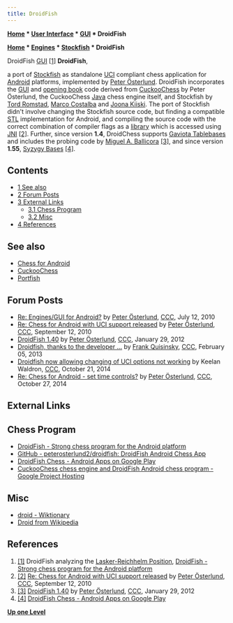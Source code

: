 ```yaml
---
title: DroidFish
---
```

**[Home](Home "Home") * [User Interface](User_Interface "User Interface") * [GUI](GUI "GUI") * DroidFish**

**[Home](Home "Home") * [Engines](Engines "Engines") * [Stockfish](Stockfish "Stockfish") * DroidFish**

[](http://hem.bredband.net/petero2b/droidfish/index.html) DroidFish [GUI](GUI "GUI") <a id="cite-note-1" href="#cite-ref-1">[1]</a>
**DroidFish**,

a port of [Stockfish](Stockfish "Stockfish") as standalone [UCI](UCI "UCI") compliant chess application for [Android](Android "Android") platforms, implemented by [Peter Österlund](Peter_%C3%96sterlund "Peter Österlund"). DroidFish incorporates the [GUI](GUI "GUI") and [opening book](Opening_Book "Opening Book") code derived from [CuckooChess](CuckooChess "CuckooChess") by Peter Österlund, the CuckooChess [Java](Java "Java") chess engine itself, and Stockfish by [Tord Romstad](Tord_Romstad "Tord Romstad"), [Marco Costalba](Marco_Costalba "Marco Costalba") and [Joona Kiiski](Joona_Kiiski "Joona Kiiski"). The port of Stockfish didn't involve changing the Stockfish source code, but finding a compatible [STL](https://en.wikipedia.org/wiki/Standard_Template_Library) implementation for Android, and compiling the source code with the correct combination of compiler flags as a [library](https://en.wikipedia.org/wiki/Library_%28computing%29) which is accessed using [JNI](https://en.wikipedia.org/wiki/Java_Native_Interface) <a id="cite-note-2" href="#cite-ref-2">[2]</a>.
Further, since version **1.4**, DroidChess supports [Gaviota Tablebases](Gaviota_Tablebases "Gaviota Tablebases") and includes the probing code by [Miguel A. Ballicora](Miguel_A._Ballicora "Miguel A. Ballicora") <a id="cite-note-3" href="#cite-ref-3">[3]</a>, and since version **1.55**, [Syzygy Bases](Syzygy_Bases "Syzygy Bases") <a id="cite-note-4" href="#cite-ref-4">[4]</a>.

## Contents

- [1 See also](#see-also)
- [2 Forum Posts](#forum-posts)
- [3 External Links](#external-links)
  - [3.1 Chess Program](#chess-program)
  - [3.2 Misc](#misc)
- [4 References](#references)

## See also

- [Chess for Android](Chess_for_Android "Chess for Android")
- [CuckooChess](CuckooChess "CuckooChess")
- [Portfish](Portfish "Portfish")

## Forum Posts

- [Re: Engines/GUI for Android?](http://www.talkchess.com/forum/viewtopic.php?topic_view=threads&p=361320&t=34878) by [Peter Österlund](Peter_%C3%96sterlund "Peter Österlund"), [CCC](CCC "CCC"), July 12, 2010
- [Re: Chess for Android with UCI support released](http://www.talkchess.com/forum/viewtopic.php?topic_view=threads&p=369715&t=35872) by [Peter Österlund](Peter_%C3%96sterlund "Peter Österlund"), [CCC](CCC "CCC"), September 12, 2010
- [DroidFish 1.40](http://www.talkchess.com/forum/viewtopic.php?t=42210) by [Peter Österlund](Peter_%C3%96sterlund "Peter Österlund"), [CCC](CCC "CCC"), January 29, 2012
- [Droidfish, thanks to the developer ...](http://www.talkchess.com/forum/viewtopic.php?t=47139)  by [Frank Quisinsky](Frank_Quisinsky "Frank Quisinsky"), [CCC](CCC "CCC"), February 05, 2013
- [Droidfish now allowing changing of UCI options not working](http://www.talkchess.com/forum/viewtopic.php?t=54106) by Keelan Waldron, [CCC](CCC "CCC"), October 21, 2014
- [Re: Chess for Android - set time controls?](http://www.talkchess.com/forum/viewtopic.php?topic_view=threads&p=594467&t=54139) by [Peter Österlund](Peter_%C3%96sterlund "Peter Österlund"), [CCC](CCC "CCC"), October 27, 2014

## External Links

## Chess Program

- [DroidFish - Strong chess program for the Android platform](http://hem.bredband.net/petero2b/droidfish/index.html)
- [GitHub - peterosterlund2/droidfish: DroidFish Android Chess App](https://github.com/peterosterlund2/droidfish)
- [DroidFish Chess - Android Apps on Google Play](https://play.google.com/store/apps/details?id=org.petero.droidfish&hl=en)
- [CuckooChess chess engine and DroidFish Android chess program - Google Project Hosting](https://code.google.com/p/cuckoochess/source/browse/#svn%2Ftrunk%2FDroidFish)

## Misc

- [droid - Wiktionary](https://en.wiktionary.org/wiki/droid)
- [Droid from Wikipedia](https://en.wikipedia.org/wiki/Droid)

## References

1. <a id="cite-ref-1" href="#cite-note-1">[1]</a> DroidFish analyzing the [Lasker-Reichhelm Position](Lasker-Reichhelm_Position "Lasker-Reichhelm Position"), [DroidFish - Strong chess program for the Android platform](http://hem.bredband.net/petero2b/droidfish/index.html)
1. <a id="cite-ref-2" href="#cite-note-2">[2]</a> [Re: Chess for Android with UCI support released](http://www.talkchess.com/forum/viewtopic.php?topic_view=threads&p=369715&t=35872) by [Peter Österlund](Peter_%C3%96sterlund "Peter Österlund"), [CCC](CCC "CCC"), September 12, 2010
1. <a id="cite-ref-3" href="#cite-note-3">[3]</a> [DroidFish 1.40](http://www.talkchess.com/forum/viewtopic.php?t=42210) by [Peter Österlund](Peter_%C3%96sterlund "Peter Österlund"), [CCC](CCC "CCC"), January 29, 2012
1. <a id="cite-ref-4" href="#cite-note-4">[4]</a>  [DroidFish Chess - Android Apps on Google Play](https://play.google.com/store/apps/details?id=org.petero.droidfish&hl=en)

**[Up one Level](Engines "Engines")**

